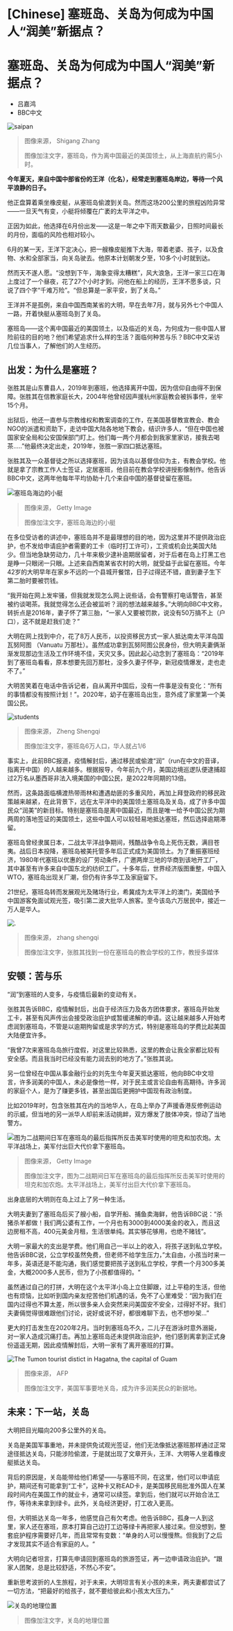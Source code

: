 # [Chinese] 塞班岛、关岛为何成为中国人“润美”新据点？

#  塞班岛、关岛为何成为中国人“润美”新据点？

  * 吕嘉鸿 
  * BBC中文 


![saipan](_131914988_82a06e9e-70b8-4f96-993b-785aae85cf5b.jpg)

> 图像来源，  Shigang Zhang
>
> 图像加注文字，塞班岛，作为离中国最近的美国领土，从上海直航约需5小时。

**今年夏天，来自中国中部省份的王洋（化名），经常走到塞班岛岸边，等待一个风平浪静的日子。**

他正盘算着乘坐橡皮艇，从塞班岛偷渡到关岛。然而这场200公里的旅程凶险异常——一旦天气有变，小艇将倾覆在广袤的太平洋之中。

正因为如此，他选择在6月份出发——这是一年之中下雨天数最少，日照时间最长的月份，面临的风险也相对较小。

6月的某一天，王洋下定决心，把一艘橡皮艇推下大海，带着老婆、孩子，以及食物、水和全部家当，向关岛驶去。他原本计划朝发夕至，10多个小时就到达。

然而天不遂人愿。“没想到下午，海象变得太糟糕”，风大浪急，王洋一家三口在海上度过了一个昼夜，花了27个小时才到。问他在船上的经历，王洋不愿多谈，只说了四个字“千难万险”。“但总算是一家平安，到了关岛。”

王洋并不是孤例，来自中国西南某省的大明，早在去年7月，就与另外七个中国人一路，开着快艇从塞班岛到了关岛。

塞班岛——这个离中国最近的美国领土，以及临近的关岛，为何成为一些中国人冒险前往的目的地？他们希望追求什么样的生活？面临何种苦与乐？BBC中文采访几位当事人，了解他们的人生经历。

##  出发：为什么是塞班？

张胜其是山东曹县人，2019年到塞班，他选择离开中国，因为信仰自由得不到保障。张胜其在信教家庭长大，2004年他曾经因声援杭州家庭教会被拆事件，坐牢15个月。

出狱后，他还一直参与宗教维权和教案调查的工作，在美国基督教宣教会、教会NGO的派遣和资助下，走访中国大陆各地地下教会，结识许多人，“但在中国也被国家安全局和公安国保部门盯上。他们每一两个月都会到我家里家访，接我去喝茶.....”他最终决定出走，2019年，张胜一家四口抵达塞班。

张胜其及一众基督徒之所以选择塞班，因为该岛以基督信仰为主，有教会学校。他就是拿了宗教工作人士签证，定居塞班，他目前在教会学校讲授影像制作。他告诉BBC中文，这两年他每年平均协助十几个来自中国的基督徒留在塞班。

![塞班岛海边的小艇](_131894062_whatsubject.jpg)

> 图像来源，  Getty Image
>
> 图像加注文字，塞班岛海边的小艇

在多位受访者的讲述中，塞班岛并不是最理想的目的地，因为这里并不提供政治庇护，也不发给申请庇护者需要的工卡（临时打工许可），工资或机会比美国大陆少。但当地急缺劳动力，几十年来极少逮补逾期居留者，对于后者在岛上打黑工也是睁一只眼闭一只眼。上述来自西南某省农村的大明，就受益于此留在塞班。今年42岁的大明早年在家乡不远的一个县城开餐馆，日子过得还不错，直到妻子生下第二胎时要被罚钱。

“我开始在网上发牢骚，但我就发现怎么网上说些话，会有警察打电话警告，甚至被约谈喝茶。我就觉得怎么还会被监听？润的想法越来越多。”大明向BBC中文称，转折点是2016年，妻子怀了第三胎，“一家人又要被罚款，说没有50万搞不上（户口），这不就是赶我们走？”

大明在网上找到中介，花了8万人民币，以投资移民方式一家人抵达南太平洋岛国瓦努阿图 （Vanuatu 万那杜）。虽然成功拿到瓦努阿图公民身份，但大明夫妻俩渐渐发现那边生活及工作环境不佳，天灾又多。因此起心动念到了塞班岛：“2019年到了塞班岛看看，原本想要先回万那杜，没多久妻子怀孕，新冠疫情爆发，走也走不了。”

大明苦笑着在电话中告诉记者，自从离开中国后，没有一件事是没有变化：“所有的事情都没有按照计划！”。2020年，幼子在塞班岛出生，意外成了家里第一个美国公民。

![students](_131798485_s3.jpg)

> 图像来源，  Zheng Shengqi
>
> 图像加注文字，塞班岛6万人口，华人就占1/6

事实上，此前BBC报道，疫情解封后，通过移民或偷渡“润”（run在中文的音译，指离开中国）的人越来越多。根据报导，今年前九个月，美国边境巡逻队便逮捕超过2万名从墨西哥非法入境美国的中国公民，是2022年同期的13倍。

然而，这条路面临横渡热带雨林和遭遇劫匪的多重风险，再加上拜登政府的移民政策越来越紧，在此背景下，远在太平洋中的美国领土塞班岛及关岛，成了许多中国民众“润美”的新目标。特别是塞班岛是离中国最近，而且是唯一给予中国公民为期两周的落地签证的美国领土，这些中国人可以较轻易地抵达塞班，然后选择逾期滞留。

塞班岛曾经隶属日本，二战太平洋战争期间，残酷战争令岛上死伤无数，满目苍夷。战后日本投降，塞班岛被美托管多年后正式成为美国领土。为了重振塞班经济，1980年代塞班以优惠的设厂劳动条件，广邀两岸三地的华商到该地开工厂，其中甚至有许多来自中国东北的纺织工厂。十多年后，世界经济版图重整，中国入WTO，塞班岛出现关厂潮，但仍有许多华工及家庭留下。

21世纪，塞班岛转而发展观光及赌场行业，希冀成为太平洋上的澳门，美国给予中国游客免面试观光签，吸引第二波大批华人旅客。至今该岛六万居民中，接近一万人是华人。

![.](_131798486_s2.jpg)

> 图像来源，  zhang shengqi
>
> 图像加注文字，张胜其找到一份在塞班岛的教会学校的工作，教授多媒体

##  安顿：苦与乐

“润”到塞班的人变多，与疫情后最新的变动有关。

张胜其告诉BBC，疫情解封后，出自于经济压力及各方团体要求，塞班岛开始发工卡，甚至有风声传出会接受政治庇护或暂缓递解的申请。这让越来越多人开始考虑润到塞班岛，不管是以逾期拘留或是求学的方式，特别是塞班岛的学费比起美国大陆便宜许多。

“我曾7次来塞班岛岛旅行度假，对这里比较熟悉，这里的教会让我全家都比较有安全感。而且我当时已经没有能力润去别的地方了。”张胜其说。


另一位曾经在中国从事金融行业的刘先生今年夏天抵达塞班，他向BBC中文坦言，许多润美的中国人，未必是像他一样，对于民主或言论自由有高期待。许多润的家庭个人，是为了赚更多钱，甚至出国后更拥护中国现有政治制度。

比如2019年时，包含张胜其在内的当地华人，在岛上举办了声援香港反修例运动的示威，但当地的另一派华人却前来活动挑衅，双方爆发了肢体冲突，惊动了当地警方。

![图为二战期间日军在塞班岛的最后指挥所反击美军时使用的坦克和加农炮。太平洋战场上，美军付出巨大代价拿下塞班岛。](_131894061_whatsubject.jpg)

> 图像来源，  Getty Image
>
> 图像加注文字，图为二战期间日军在塞班岛的最后指挥所反击美军时使用的坦克和加农炮。太平洋战场上，美军付出巨大代价拿下塞班岛。

出身底层的大明则在岛上过上了另一种生活。

大明夫妻到了塞班岛后买了艘小船，自学开船、捕鱼卖海鲜，他告诉BBC说：“杀猪杀羊都做！我们两公婆有工作，一个月也有3000到4000美金的收入，而且这边房租不高，400元美金月租，生活很单纯。其实够花够用，也绝不赌钱”。

大明一家最大的支出是学费。他们用自己一半以上的收入，将孩子送到私立学校。他告诉BBC说，公立学校虽然免费，但老师不给学生压力，”太自由，小孩当时来一年多，英语还是不能沟通，我们感觉要把孩子送到私立学校，学费一个月300多美金，大概2000多人民币，但为了小孩都值得的。“

虽然通过自己的打拼，大明在这个太平洋小岛上立住脚跟，过上平稳的生活，但他也有烦恼，比如听到国内亲友挖苦他们机遇的话，免不了心里难受：“因为我们在国内过得也不算太差，所以很多亲人会突然来问美国安不安全，过得好不好。我们夫妻倆觉得很难跟他们讨论，说好或说不好，都很难聊下去，也不想吵架...”

更大的打击发生在2020年2月。当时到塞班岛不久，二儿子在游泳时意外溺毙，对一家人造成沉痛打击。再加上塞班岛还未提供政治庇护，他们感到离拿到正式身份遥遥无期，因此疫情解封后，大明一家有了离开塞班的打算。

![The Tumon tourist distict in Hagatna, the capital of Guam](_92488492_guamafp.jpg)

> 图像来源，  AFP
>
> 图像加注文字，美国军事要地关岛，成为许多润美民众的新据地。

##  未来：下一站，关岛

大明把目光瞄向200多公里外的关岛。

关岛是美国军事重地，并未提供免试观光签证，他们无法像抵达塞班那样通过正常途径抵达关岛，只能涉险偷渡，于是就出现了文章开头，王洋、大明等人坐着橡皮艇抵达关岛。

背后的原因是，关岛能带给他们希望——与塞班不同，在这里，他们可以申请庇护，期间还有可能拿到“工卡”，这种卡又称EAD卡，是美国移民局批准外国人在某段时间内在美国工作的就业卡，通常可以续签。拿到后，他们就可以开始合法工作，等待未来拿到绿卡。此外，关岛经济更好，打工收入更高。

但，大明抵达关岛一年多，他感觉自己有欠考虑。他告诉BBC，孤身一人到这里，家人还在塞班，原本打算自己边打工边等绿卡再把家人接过来。但没想到，整套庇护程序需要好几年，而且常常有变数：“单身的人可以慢慢熬。但我到了之后才发现其实不适合有家庭的人。“

大明向记者坦言，打算先申请回到塞班岛的旅游签证，再一边申请政治庇护。“跟家人团聚，总是比较舒适，不然心不安”。

重新思考波折的人生旅程，对于未来，大明坦言有关小孩的未来，两夫妻都尝试了一切方法，“把最好的给孩子，就不要给彼此和小孩太大压力。”

![关岛的地理位置](_97274548_guam_map_chinese.jpg)

> 图像加注文字，关岛的地理位置


